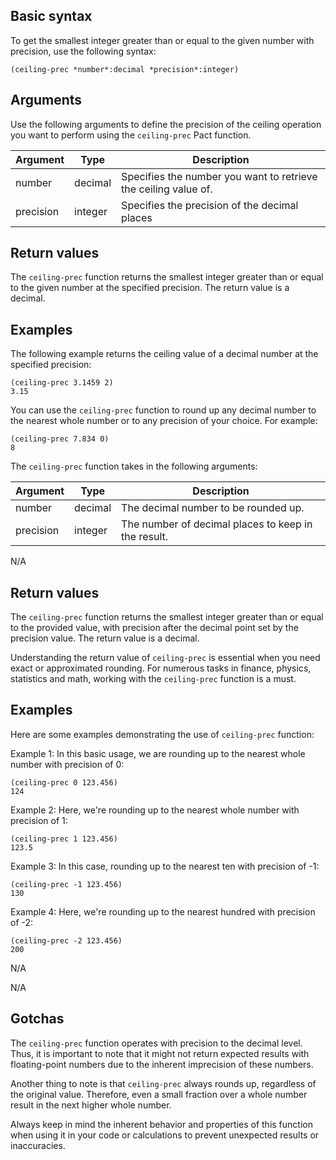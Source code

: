 ## Basic syntax

To get the smallest integer greater than or equal to the given number with precision, use the following syntax:

```pact
(ceiling-prec *number*:decimal *precision*:integer)
```

## Arguments

Use the following arguments to define the precision of the ceiling operation you want to perform using the `ceiling-prec` Pact function.

| Argument | Type | Description |
| --- | --- | --- |
| number | decimal | Specifies the number you want to retrieve the ceiling value of. |
| precision | integer | Specifies the precision of the decimal places |

## Return values

The `ceiling-prec` function returns the smallest integer greater than or equal to the given number at the specified precision. The return value is a decimal.

## Examples

The following example returns the ceiling value of a decimal number at the specified precision:

```pact
(ceiling-prec 3.1459 2)
3.15
```

You can use the `ceiling-prec` function to round up any decimal number to the nearest whole number or to any precision of your choice.
For example:

```pact
(ceiling-prec 7.834 0)
8
```

The `ceiling-prec` function takes in the following arguments:

| Argument | Type | Description |
| --- | --- | --- |
| number | decimal | The decimal number to be rounded up. |
| precision | integer | The number of decimal places to keep in the result. |

N/A

## Return values

The `ceiling-prec` function returns the smallest integer greater than or equal to the provided value, with precision after the decimal point set by the precision value. The return value is a decimal. 

Understanding the return value of `ceiling-prec` is essential when you need exact or approximated rounding. For numerous tasks in finance, physics, statistics and math, working with the `ceiling-prec` function is a must.

## Examples

Here are some examples demonstrating the use of `ceiling-prec` function:

Example 1: In this basic usage, we are rounding up to the nearest whole number with precision of 0:
```pact
(ceiling-prec 0 123.456)
124
```

Example 2: Here, we're rounding up to the nearest whole number with precision of 1:
```pact
(ceiling-prec 1 123.456)
123.5
```

Example 3: In this case, rounding up to the nearest ten with precision of -1:
```pact
(ceiling-prec -1 123.456)
130
```

Example 4: Here, we're rounding up to the nearest hundred with precision of -2:
```pact
(ceiling-prec -2 123.456)
200
```

N/A

N/A

## Gotchas

The `ceiling-prec` function operates with precision to the decimal level. Thus, it is important to note that it might not return expected results with floating-point numbers due to the inherent imprecision of these numbers.

Another thing to note is that `ceiling-prec` always rounds up, regardless of the original value. Therefore, even a small fraction over a whole number result in the next higher whole number.

Always keep in mind the inherent behavior and properties of this function when using it in your code or calculations to prevent unexpected results or inaccuracies.

